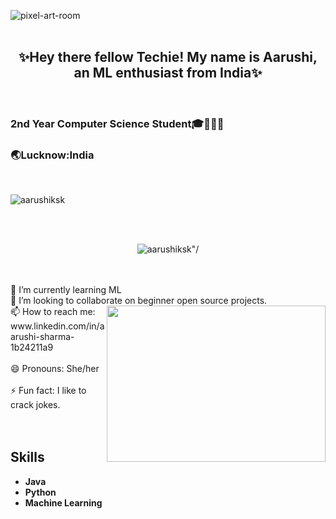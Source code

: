 ![pixel-art-room](https://user-images.githubusercontent.com/92772439/213060212-926b71b0-489e-4246-960e-8a262a62208c.gif)
<br></br>
<h2><center>✨Hey there fellow Techie! My name is Aarushi, an ML enthusiast from India✨</center></h2>
<br>
<h3>2nd Year Computer Science Student🎓👩🏾‍🎓</h3>
<h3>🌏Lucknow:India</h3>
<br>                                           
<p align="left"><img src="https://komarev.com/ghpvc/?username=aarushiksk&label=Profile%20views&color=0e75b6&style=flat" alt="aarushiksk" /> </p>
<br></br>
<p align="center"><img src="https://github-readme-stats.vercel.app/api?username=aarushiksk&theme=synthwave" alt=aarushiksk"/></p>
<br></br>
 🌱 I’m currently learning ML 
<br>                                                                                                    
 👯 I’m looking to collaborate on beginner open source projects.
<br>
<img src="https://user-images.githubusercontent.com/92772439/194034977-5211d858-9b01-48d1-9f34-3d010f42ea1b.gif" align="right" width=350 height=250/>
📫 How to reach me: www.linkedin.com/in/aarushi-sharma-1b24211a9
<br>
<br>
 😄 Pronouns: She/her
<br>
<br>
⚡ Fun fact: I like to crack jokes.
<br>
<br>
<br>
<h2><italic>Skills</italic></h2>

- **Java** 
- **Python**
- **Machine Learning**

